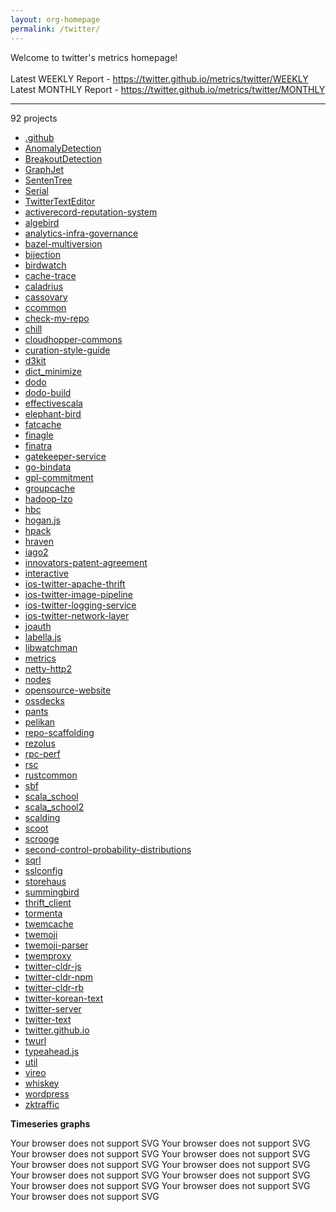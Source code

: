 ```yaml
---
layout: org-homepage
permalink: /twitter/
---
```

<div class="content-without-graphs">
    Welcome to twitter's metrics homepage!
    <br><br>
    Latest WEEKLY Report - <a href="https://twitter.github.io/metrics/twitter/WEEKLY">https://twitter.github.io/metrics/twitter/WEEKLY</a>
    <br>
    Latest MONTHLY Report - <a href="https://twitter.github.io/metrics/twitter/MONTHLY">https://twitter.github.io/metrics/twitter/MONTHLY</a>
    <br>
    <hr>
    92 projects
<ul>
	<li><a href="/metrics/twitter/.github/WEEKLY">.github</a></li>
	<li><a href="/metrics/twitter/AnomalyDetection/WEEKLY">AnomalyDetection</a></li>
	<li><a href="/metrics/twitter/BreakoutDetection/WEEKLY">BreakoutDetection</a></li>
	<li><a href="/metrics/twitter/GraphJet/WEEKLY">GraphJet</a></li>
	<li><a href="/metrics/twitter/SentenTree/WEEKLY">SentenTree</a></li>
	<li><a href="/metrics/twitter/Serial/WEEKLY">Serial</a></li>
	<li><a href="/metrics/twitter/TwitterTextEditor/WEEKLY">TwitterTextEditor</a></li>
	<li><a href="/metrics/twitter/activerecord-reputation-system/WEEKLY">activerecord-reputation-system</a></li>
	<li><a href="/metrics/twitter/algebird/WEEKLY">algebird</a></li>
	<li><a href="/metrics/twitter/analytics-infra-governance/WEEKLY">analytics-infra-governance</a></li>
	<li><a href="/metrics/twitter/bazel-multiversion/WEEKLY">bazel-multiversion</a></li>
	<li><a href="/metrics/twitter/bijection/WEEKLY">bijection</a></li>
	<li><a href="/metrics/twitter/birdwatch/WEEKLY">birdwatch</a></li>
	<li><a href="/metrics/twitter/cache-trace/WEEKLY">cache-trace</a></li>
	<li><a href="/metrics/twitter/caladrius/WEEKLY">caladrius</a></li>
	<li><a href="/metrics/twitter/cassovary/WEEKLY">cassovary</a></li>
	<li><a href="/metrics/twitter/ccommon/WEEKLY">ccommon</a></li>
	<li><a href="/metrics/twitter/check-my-repo/WEEKLY">check-my-repo</a></li>
	<li><a href="/metrics/twitter/chill/WEEKLY">chill</a></li>
	<li><a href="/metrics/twitter/cloudhopper-commons/WEEKLY">cloudhopper-commons</a></li>
	<li><a href="/metrics/twitter/curation-style-guide/WEEKLY">curation-style-guide</a></li>
	<li><a href="/metrics/twitter/d3kit/WEEKLY">d3kit</a></li>
	<li><a href="/metrics/twitter/dict_minimize/WEEKLY">dict_minimize</a></li>
	<li><a href="/metrics/twitter/dodo/WEEKLY">dodo</a></li>
	<li><a href="/metrics/twitter/dodo-build/WEEKLY">dodo-build</a></li>
	<li><a href="/metrics/twitter/effectivescala/WEEKLY">effectivescala</a></li>
	<li><a href="/metrics/twitter/elephant-bird/WEEKLY">elephant-bird</a></li>
	<li><a href="/metrics/twitter/fatcache/WEEKLY">fatcache</a></li>
	<li><a href="/metrics/twitter/finagle/WEEKLY">finagle</a></li>
	<li><a href="/metrics/twitter/finatra/WEEKLY">finatra</a></li>
	<li><a href="/metrics/twitter/gatekeeper-service/WEEKLY">gatekeeper-service</a></li>
	<li><a href="/metrics/twitter/go-bindata/WEEKLY">go-bindata</a></li>
	<li><a href="/metrics/twitter/gpl-commitment/WEEKLY">gpl-commitment</a></li>
	<li><a href="/metrics/twitter/groupcache/WEEKLY">groupcache</a></li>
	<li><a href="/metrics/twitter/hadoop-lzo/WEEKLY">hadoop-lzo</a></li>
	<li><a href="/metrics/twitter/hbc/WEEKLY">hbc</a></li>
	<li><a href="/metrics/twitter/hogan.js/WEEKLY">hogan.js</a></li>
	<li><a href="/metrics/twitter/hpack/WEEKLY">hpack</a></li>
	<li><a href="/metrics/twitter/hraven/WEEKLY">hraven</a></li>
	<li><a href="/metrics/twitter/iago2/WEEKLY">iago2</a></li>
	<li><a href="/metrics/twitter/innovators-patent-agreement/WEEKLY">innovators-patent-agreement</a></li>
	<li><a href="/metrics/twitter/interactive/WEEKLY">interactive</a></li>
	<li><a href="/metrics/twitter/ios-twitter-apache-thrift/WEEKLY">ios-twitter-apache-thrift</a></li>
	<li><a href="/metrics/twitter/ios-twitter-image-pipeline/WEEKLY">ios-twitter-image-pipeline</a></li>
	<li><a href="/metrics/twitter/ios-twitter-logging-service/WEEKLY">ios-twitter-logging-service</a></li>
	<li><a href="/metrics/twitter/ios-twitter-network-layer/WEEKLY">ios-twitter-network-layer</a></li>
	<li><a href="/metrics/twitter/joauth/WEEKLY">joauth</a></li>
	<li><a href="/metrics/twitter/labella.js/WEEKLY">labella.js</a></li>
	<li><a href="/metrics/twitter/libwatchman/WEEKLY">libwatchman</a></li>
	<li><a href="/metrics/twitter/metrics/WEEKLY">metrics</a></li>
	<li><a href="/metrics/twitter/netty-http2/WEEKLY">netty-http2</a></li>
	<li><a href="/metrics/twitter/nodes/WEEKLY">nodes</a></li>
	<li><a href="/metrics/twitter/opensource-website/WEEKLY">opensource-website</a></li>
	<li><a href="/metrics/twitter/ossdecks/WEEKLY">ossdecks</a></li>
	<li><a href="/metrics/twitter/pants/WEEKLY">pants</a></li>
	<li><a href="/metrics/twitter/pelikan/WEEKLY">pelikan</a></li>
	<li><a href="/metrics/twitter/repo-scaffolding/WEEKLY">repo-scaffolding</a></li>
	<li><a href="/metrics/twitter/rezolus/WEEKLY">rezolus</a></li>
	<li><a href="/metrics/twitter/rpc-perf/WEEKLY">rpc-perf</a></li>
	<li><a href="/metrics/twitter/rsc/WEEKLY">rsc</a></li>
	<li><a href="/metrics/twitter/rustcommon/WEEKLY">rustcommon</a></li>
	<li><a href="/metrics/twitter/sbf/WEEKLY">sbf</a></li>
	<li><a href="/metrics/twitter/scala_school/WEEKLY">scala_school</a></li>
	<li><a href="/metrics/twitter/scala_school2/WEEKLY">scala_school2</a></li>
	<li><a href="/metrics/twitter/scalding/WEEKLY">scalding</a></li>
	<li><a href="/metrics/twitter/scoot/WEEKLY">scoot</a></li>
	<li><a href="/metrics/twitter/scrooge/WEEKLY">scrooge</a></li>
	<li><a href="/metrics/twitter/second-control-probability-distributions/WEEKLY">second-control-probability-distributions</a></li>
	<li><a href="/metrics/twitter/sqrl/WEEKLY">sqrl</a></li>
	<li><a href="/metrics/twitter/sslconfig/WEEKLY">sslconfig</a></li>
	<li><a href="/metrics/twitter/storehaus/WEEKLY">storehaus</a></li>
	<li><a href="/metrics/twitter/summingbird/WEEKLY">summingbird</a></li>
	<li><a href="/metrics/twitter/thrift_client/WEEKLY">thrift_client</a></li>
	<li><a href="/metrics/twitter/tormenta/WEEKLY">tormenta</a></li>
	<li><a href="/metrics/twitter/twemcache/WEEKLY">twemcache</a></li>
	<li><a href="/metrics/twitter/twemoji/WEEKLY">twemoji</a></li>
	<li><a href="/metrics/twitter/twemoji-parser/WEEKLY">twemoji-parser</a></li>
	<li><a href="/metrics/twitter/twemproxy/WEEKLY">twemproxy</a></li>
	<li><a href="/metrics/twitter/twitter-cldr-js/WEEKLY">twitter-cldr-js</a></li>
	<li><a href="/metrics/twitter/twitter-cldr-npm/WEEKLY">twitter-cldr-npm</a></li>
	<li><a href="/metrics/twitter/twitter-cldr-rb/WEEKLY">twitter-cldr-rb</a></li>
	<li><a href="/metrics/twitter/twitter-korean-text/WEEKLY">twitter-korean-text</a></li>
	<li><a href="/metrics/twitter/twitter-server/WEEKLY">twitter-server</a></li>
	<li><a href="/metrics/twitter/twitter-text/WEEKLY">twitter-text</a></li>
	<li><a href="/metrics/twitter/twitter.github.io/WEEKLY">twitter.github.io</a></li>
	<li><a href="/metrics/twitter/twurl/WEEKLY">twurl</a></li>
	<li><a href="/metrics/twitter/typeahead.js/WEEKLY">typeahead.js</a></li>
	<li><a href="/metrics/twitter/util/WEEKLY">util</a></li>
	<li><a href="/metrics/twitter/vireo/WEEKLY">vireo</a></li>
	<li><a href="/metrics/twitter/whiskey/WEEKLY">whiskey</a></li>
	<li><a href="/metrics/twitter/wordpress/WEEKLY">wordpress</a></li>
	<li><a href="/metrics/twitter/zktraffic/WEEKLY">zktraffic</a></li>
</ul>

</div>
<div class="graph-container">

<p><b>Timeseries graphs</b></p>
<div class="row">
	<object class="cell" type="image/svg+xml" data="{{ site.url }}{{ site.baseurl }}/graphs/twitter/timeseries_stargazers.svg">
		Your browser does not support SVG
	</object>
	<object class="cell" type="image/svg+xml" data="{{ site.url }}{{ site.baseurl }}/graphs/twitter/timeseries_openIssues.svg">
		Your browser does not support SVG
	</object>
	<object class="cell" type="image/svg+xml" data="{{ site.url }}{{ site.baseurl }}/graphs/twitter/timeseries_openPullRequests.svg">
		Your browser does not support SVG
	</object>
	<object class="cell" type="image/svg+xml" data="{{ site.url }}{{ site.baseurl }}/graphs/twitter/timeseries_pullRequests.svg">
		Your browser does not support SVG
	</object>
	<object class="cell" type="image/svg+xml" data="{{ site.url }}{{ site.baseurl }}/graphs/twitter/timeseries_issues.svg">
		Your browser does not support SVG
	</object>
	<object class="cell" type="image/svg+xml" data="{{ site.url }}{{ site.baseurl }}/graphs/twitter/timeseries_closedIssues.svg">
		Your browser does not support SVG
	</object>
	<object class="cell" type="image/svg+xml" data="{{ site.url }}{{ site.baseurl }}/graphs/twitter/timeseries_forkCount.svg">
		Your browser does not support SVG
	</object>
	<object class="cell" type="image/svg+xml" data="{{ site.url }}{{ site.baseurl }}/graphs/twitter/timeseries_watchers.svg">
		Your browser does not support SVG
	</object>
	<object class="cell" type="image/svg+xml" data="{{ site.url }}{{ site.baseurl }}/graphs/twitter/timeseries_mergedPullRequests.svg">
		Your browser does not support SVG
	</object>
	<object class="cell" type="image/svg+xml" data="{{ site.url }}{{ site.baseurl }}/graphs/twitter/timeseries_closedPullRequests.svg">
		Your browser does not support SVG
	</object>
	<object class="cell" type="image/svg+xml" data="{{ site.url }}{{ site.baseurl }}/graphs/twitter/timeseries_no_of_repos.svg">
		Your browser does not support SVG
	</object>
</div>

</div>
